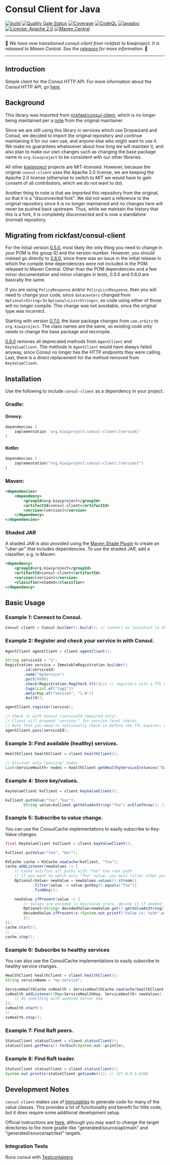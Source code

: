 Consul Client for Java
======================

[![build](https://github.com/kiwiproject/consul-client/actions/workflows/build.yml/badge.svg?branch=main)](https://github.com/kiwiproject/consul-client/actions/workflows/build.yml?query=branch%3Amain)
[![Quality Gate Status](https://sonarcloud.io/api/project_badges/measure?project=kiwiproject_consul-client&metric=alert_status)](https://sonarcloud.io/summary/new_code?id=kiwiproject_consul-client)
[![Coverage](https://sonarcloud.io/api/project_badges/measure?project=kiwiproject_consul-client&metric=coverage)](https://sonarcloud.io/summary/new_code?id=kiwiproject_consul-client)
[![CodeQL](https://github.com/kiwiproject/consul-client/actions/workflows/codeql.yml/badge.svg)](https://github.com/kiwiproject/consul-client/actions/workflows/codeql.yml)
[![javadoc](https://javadoc.io/badge2/org.kiwiproject/consul-client/javadoc.svg)](https://javadoc.io/doc/org.kiwiproject/consul-client)
[![License: Apache 2.0](https://img.shields.io/badge/License-Apache--2.0-blue.svg)](https://opensource.org/licenses/Apache-2.0)
[![Maven Central](https://img.shields.io/maven-central/v/org.kiwiproject/consul-client)](https://central.sonatype.com/artifact/org.kiwiproject/consul-client/)

---

🥝 _We have now transitioned consul-client from rickfast to kiwiproject. It is released to Maven Central. See the [releases](https://github.com/kiwiproject/consul-client/releases) for more information._ 🥝

---

Introduction
------------

Simple client for the Consul HTTP API.  For more information about the Consul HTTP API, go [here](https://developer.hashicorp.com/consul/api-docs).

Background
----------
This library was imported from [rickfast/consul-client](https://github.com/rickfast/consul-client), which is no longer
being maintained per a [note](https://github.com/rickfast/consul-client#notes-from-the-maintainer) from the original
maintainer.

Since we are still using this library in services which use Dropwizard and Consul, we decided to import the original
repository and continue maintaining it for our own use, and anyone else who might want to use it. We make no guarantees
whatsoever about how long we will maintain it, and also plan to make our own changes such as changing the base package
name to `org.kiwiproject` to be consistent with our other libraries.

All other [kiwiproject](https://github.com/kiwiproject/) projects are MIT-licensed. However, because the original
`consul-client` uses the Apache 2.0 license, we are keeping the Apache 2.0 license (otherwise to switch to MIT we
would have to gain consent of all contributors, which we do not want to do).

Another thing to note is that we _imported_ this repository from the original, so that it is a "disconnected fork". We
did not want a reference to the original repository since it is no longer maintained and no changes here will never
be pushed back upstream. Thus, while we maintain the history that this is a fork, it is completely disconnected and is
now a standalone (normal) repository.

Migrating from rickfast/consul-client
--------------------------------------------
For the initial version [0.5.0](https://github.com/kiwiproject/consul-client/releases/tag/v0.5.0), most likely
the only thing you need to change in your POM is the group ID and the version number.
However, you should instead go directly to [0.6.0](https://github.com/kiwiproject/consul-client/releases/tag/v0.6.0),
since there was an issue in the initial release in which the compile time dependencies were not included in the
POM released to Maven Central. Other than the POM dependencies and a few minor documentation and minor changes in tests,
0.5.0 and 0.6.0 are basically the same.

If you are using `PolicyResponse` and/or `PolicyListResponse`, then you will need to change your code,
since `datacenters` changed from `Optional<String>` to `Optional<List<String>>`,
so code using either of those will no longer compile.
This change was not avoidable, since the original type was incorrect.

Starting with version [0.7.0](https://github.com/kiwiproject/consul-client/releases/tag/v0.7.0), the base package
changes from `com.orbitz` to `org.kiwiproject`. The class
names are the same, so existing code only needs to change the base package and recompile.

[0.8.0](https://github.com/kiwiproject/consul-client/releases/tag/v0.8.0) removes all deprecated methods
from `AgentClient` and `KeyValueClient`.
The methods in `AgentClient` would have always failed anyway, since Consul no longer has the
HTTP endpoints they were calling. Last, there is a direct replacement for the method removed from `KeyValueClient`.

Installation
-----------

Use the following to include `consul-client` as a dependency in your project.

### Gradle:

#### Groovy:

```groovy
dependencies {
    implementation 'org.kiwiproject:consul-client:[version]'
}
```

#### Kotlin:

```kotlin
dependencies {
    implementation("org.kiwiproject:consul-client:[version]")
}
```

### Maven:

```xml
<dependencies>
    <dependency>
        <groupId>org.kiwiproject</groupId>
        <artifactId>consul-client</artifactId>
        <version>[version]</version>
    </dependency>
</dependencies>
```

### Shaded JAR

A shaded JAR is also provided using the [Maven Shade Plugin](https://maven.apache.org/plugins/maven-shade-plugin/) to
create an "uber-jar" that includes dependencies.
To use the shaded JAR, add a classifier, e.g. in Maven:

```xml
<dependency>
    <groupId>org.kiwiproject</groupId>
    <artifactId>consul-client</artifactId>
    <version>[version]</version>
    <classifier>shaded</classifier>
</dependency>
```

Basic Usage
-----------

### Example 1: Connect to Consul.

```java
Consul client = Consul.builder().build(); // connect on localhost to default port 8500
```

### Example 2: Register and check your service in with Consul.

```java
AgentClient agentClient = client.agentClient();

String serviceId = "1";
Registration service = ImmutableRegistration.builder()
        .id(serviceId)
        .name("myService")
        .port(8080)
        .check(Registration.RegCheck.ttl(3L)) // registers with a TTL of 3 seconds
        .tags(List.of("tag1"))
        .meta(Map.of("version", "1.0"))
        .build();

agentClient.register(service);

// Check in with Consul (serviceId required only).
// Client will prepend "service:" for service level checks.
// Note that you need to continually check in before the TTL expires; otherwise your service's state will be marked as "critical".
agentClient.pass(serviceId);
```

### Example 3: Find available (healthy) services.

```java
HealthClient healthClient = client.healthClient();

// Discover only "passing" nodes
List<ServiceHealth> nodes = healthClient.getHealthyServiceInstances("DataService").getResponse();
```

### Example 4: Store key/values.

```java
KeyValueClient kvClient = client.keyValueClient();

kvClient.putValue("foo","bar");
        String value=kvClient.getValueAsString("foo").orElseThrow(); // bar
```

### Example 5: Subscribe to value change.

You can use the ConsulCache implementations to easily subscribe to Key-Value changes.

```java
final KeyValueClient kvClient = client.keyValueClient();

kvClient.putValue("foo", "bar");

KVCache cache = KVCache.newCache(kvClient, "foo");
cache.addListener(newValues -> {
    // Cache notifies all paths with "foo" the root path
    // If you want to watch only "foo" value, you must filter other paths
    Optional<Value> newValue = newValues.values().stream()
            .filter(value -> value.getKey().equals("foo"))
            .findAny();

    newValue.ifPresent(value -> {
        // Values are encoded in key/value store, decode it if needed
        Optional<String> decodedValue=newValue.get().getValueAsString();
        decodedValue.ifPresent(v->System.out.printf("Value is: %s%n",v)); //prints "bar"
        });
});
cache.start();
// ...
cache.stop();
```

### Example 6: Subscribe to healthy services

You can also use the ConsulCache implementations to easily subscribe to healthy service changes.

```java
HealthClient healthClient = client.healthClient();
String serviceName = "my-service";

ServiceHealthCache svHealth = ServiceHealthCache.newCache(healthClient, serviceName);
svHealth.addListener((Map<ServiceHealthKey, ServiceHealth> newValues) -> {
    // do something with updated server map
});
svHealth.start();
// ...
svHealth.stop();
```

### Example 7: Find Raft peers.

```java
StatusClient statusClient = client.statusClient();
statusClient.getPeers().forEach(System.out::println);
```

### Example 8: Find Raft leader.

```java
StatusClient statusClient = client.statusClient();
System.out.println(statusClient.getLeader()); // 127.0.0.1:8300
```

Development Notes
-----------

`consul-client` makes use of [Immutables](https://immutables.github.io/) to generate code for many of the value classes.
This provides a lot of functionality and benefit for little code, but it does require some additional development setup.

Official instructions are [here](https://immutables.github.io/apt.html), although you may want to change the target
directories to the more gradle-like "generated/source/apt/main" and "generated/source/apt/test" targets.

### Integration Tests

Runs consul with [Testcontainers](https://www.testcontainers.org/)
